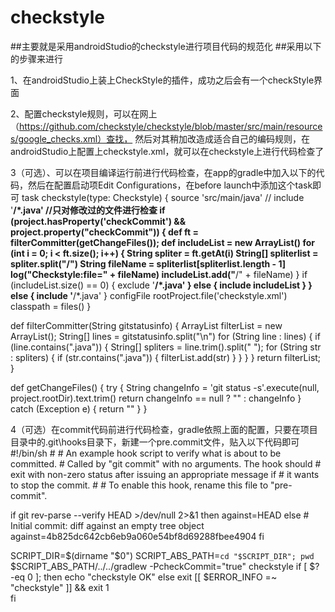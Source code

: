 # checkstyle
##主要就是采用androidStudio的checkstyle进行项目代码的规范化
##采用以下的步骤来进行

  1、在androidStudio上装上CheckStyle的插件，成功之后会有一个checkStyle界面
  
  2、配置checkstyle规则，可以在网上（https://github.com/checkstyle/checkstyle/blob/master/src/main/resources/google_checks.xml）查找，
  然后对其稍加改造成适合自己的编码规则，在androidStudio上配置上checkstyle.xml，就可以在checkstyle上进行代码检查了
  
  3（可选）、可以在项目编译运行前进行代码检查，在app的gradle中加入以下的代码，然后在配置启动项Edit Configurations，在before launch中添加这个task即可
   task checkstyle(type: Checkstyle) {
    source 'src/main/java'
//    include '**/*.java'
    //只对修改过的文件进行检查
    if (project.hasProperty('checkCommit') && project.property("checkCommit")) {
        def ft = filterCommitter(getChangeFiles());
        def includeList = new ArrayList<String>()
        for (int i = 0; i < ft.size(); i++) {
            String spliter = ft.getAt(i)
            String[] spliterlist = spliter.split("/")
            String fileName = spliterlist[spliterlist.length - 1]
            log("Checkstyle:file=" + fileName)
            includeList.add("**/" + fileName)
        }
        if (includeList.size() == 0) {
            exclude '**/*.java'
        } else {
            include includeList
        }
    } else {
        include '**/*.java'
    }
    configFile rootProject.file('checkstyle.xml')
    classpath = files()
}

def filterCommitter(String gitstatusinfo) {
    ArrayList<String> filterList = new ArrayList<String>();
    String[] lines = gitstatusinfo.split("\\n")
    for (String line : lines) {
        if (line.contains(".java")) {
            String[] spliters = line.trim().split(" ");
            for (String str : spliters) {
                if (str.contains(".java")) {
                    filterList.add(str)
                }
            }
        }
    }
    return filterList;
}


def getChangeFiles() {
    try {
        String changeInfo = 'git status -s'.execute(null, project.rootDir).text.trim()
        return changeInfo == null ? "" : changeInfo
    } catch (Exception e) {
        return ""
    }
}

4（可选）在commit代码前进行代码检查，gradle依照上面的配置，只要在项目目录中的.git\hooks目录下，新建一个pre.commit文件，贴入以下代码即可
\#!/bin/sh
\#
\# An example hook script to verify what is about to be committed.
\# Called by "git commit" with no arguments.  The hook should
\# exit with non-zero status after issuing an appropriate message if
\# it wants to stop the commit.
\#
\# To enable this hook, rename this file to "pre-commit".

if git rev-parse --verify HEAD >/dev/null 2>&1
then
	against=HEAD
else
	# Initial commit: diff against an empty tree object
	against=4b825dc642cb6eb9a060e54bf8d69288fbee4904
fi

SCRIPT_DIR=$(dirname "$0")
SCRIPT_ABS_PATH=`cd "$SCRIPT_DIR"; pwd`
$SCRIPT_ABS_PATH/../../gradlew  -PcheckCommit="true" checkstyle 
if [ $? -eq 0   ]; then
    echo "checkstyle OK"
else
    exit [[ $ERROR_INFO =~ "checkstyle" ]] && exit 1  
fi
  
   
